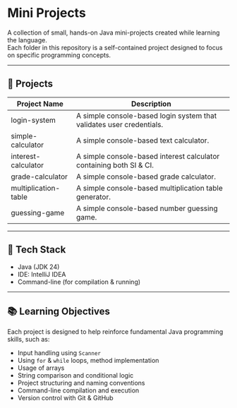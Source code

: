 # Mini Projects

A collection of small, hands-on Java mini-projects created while learning the language.  
Each folder in this repository is a self-contained project designed to focus on specific programming concepts.

---

## 📁 Projects

| Project Name         | Description                                                          |
|----------------------|----------------------------------------------------------------------|
| login-system         | A simple console-based login system that validates user credentials. |
| simple-calculator    | A simple console-based text calculator.                              |
| interest-calculator  | A simple console-based interest calculator containing both SI & CI.  |
| grade-calculator     | A simple console-based grade calculator.                             |
| multiplication-table | A simple console-based multiplication table generator.               |
| guessing-game        | A simple console-based number guessing game.                         |


---

## 📌 Tech Stack

- Java (JDK 24)
- IDE: IntelliJ IDEA
- Command-line (for compilation & running)

---

## 📚 Learning Objectives

Each project is designed to help reinforce fundamental Java programming skills, such as:

- Input handling using `Scanner`
- Using `for` & `while` loops, method implementation
- Usage of arrays
- String comparison and conditional logic
- Project structuring and naming conventions
- Command-line compilation and execution
- Version control with Git & GitHub
